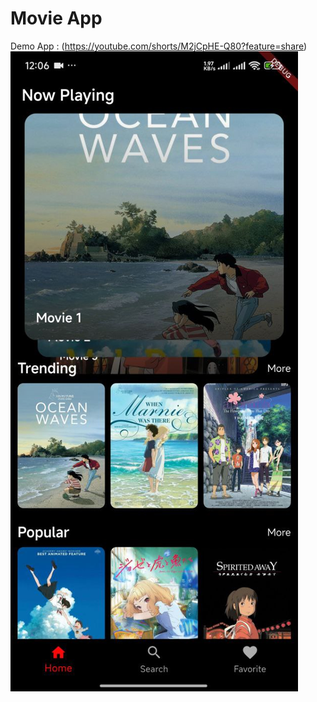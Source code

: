 # Movie App

Demo App : (https://youtube.com/shorts/M2jCpHE-Q80?feature=share)
![Screenshot](photo_2025-10-31_12-09-19.jpg)

